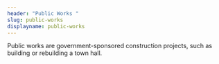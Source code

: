 ```yaml
---
header: "Public Works "
slug: public-works
displayname: public-works
---
```

Public works are government-sponsored construction projects, such as building or rebuilding a town hall.